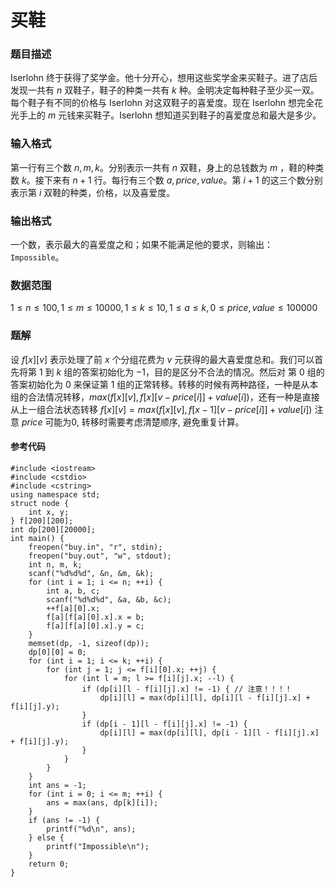 # 买鞋

### 题目描述
Iserlohn 终于获得了奖学金。他十分开心，想用这些奖学金来买鞋子。进了店后发现一共有 $n$ 双鞋子，鞋子的种类一共有 $k$ 种。金明决定每种鞋子至少买一双。每个鞋子有不同的价格与 Iserlohn 对这双鞋子的喜爱度。现在 Iserlohn 想完全花光手上的 $m$ 元钱来买鞋子。Iserlohn 想知道买到鞋子的喜爱度总和最大是多少。

### 输入格式

第一行有三个数 $n,m,k$。分别表示一共有 $n$ 双鞋，身上的总钱数为 $m$ ，鞋的种类数 $k$。接下来有 $n+1$ 行。每行有三个数 $a, price, value$。第 $i+1$ 的这三个数分别表示第 $i$ 双鞋的种类，价格，以及喜爱度。

### 输出格式

一个数，表示最大的喜爱度之和；如果不能满足他的要求，则输出：`Impossible`。

### 数据范围

$1 \leq n \leq 100, 1 \leq m \leq 10000, 1 \leq k \leq 10, 1 \leq a \leq k, 0 \leq price,value \leq 100000$

<div style="page-break-after: always"></div>

### 题解
设 $f[x][v]$ 表示处理了前 $x$ 个分组花费为 $v$ 元获得的最大喜爱度总和。我们可以首先将第 $1$ 到 $k$ 组的答案初始化为 $-1$，目的是区分不合法的情况。然后对 第 $0$ 组的答案初始化为 $0$ 来保证第 $1$ 组的正常转移。转移的时候有两种路径，一种是从本组的合法情况转移，$max(f[x][v] , f[x][v - price[i]] + value[i])$，还有一种是直接从上一组合法状态转移 $f[x][v] = max(f[x][v] , f[x-1][v-price[i]] + value[i])$ 注意 $price$ 可能为0, 转移时需要考虑清楚顺序, 避免重复计算。


#### 参考代码

```c++{.line-numbers}
#include <iostream>
#include <cstdio>
#include <cstring>
using namespace std;
struct node {
    int x, y;
} f[200][200];
int dp[200][20000];
int main() {
    freopen("buy.in", "r", stdin);
    freopen("buy.out", "w", stdout);
    int n, m, k;
    scanf("%d%d%d", &n, &m, &k);
    for (int i = 1; i <= n; ++i) {
        int a, b, c;
        scanf("%d%d%d", &a, &b, &c);
        ++f[a][0].x;
        f[a][f[a][0].x].x = b;
        f[a][f[a][0].x].y = c;
    }
    memset(dp, -1, sizeof(dp));
    dp[0][0] = 0;
    for (int i = 1; i <= k; ++i) {
        for (int j = 1; j <= f[i][0].x; ++j) {
            for (int l = m; l >= f[i][j].x; --l) {
                if (dp[i][l - f[i][j].x] != -1) { // 注意！！！！
                    dp[i][l] = max(dp[i][l], dp[i][l - f[i][j].x] + f[i][j].y);
                }
                if (dp[i - 1][l - f[i][j].x] != -1) {
                    dp[i][l] = max(dp[i][l], dp[i - 1][l - f[i][j].x] + f[i][j].y);
                }
            }
        }
    }
    int ans = -1;
    for (int i = 0; i <= m; ++i) {
        ans = max(ans, dp[k][i]);
    }
    if (ans != -1) {
        printf("%d\n", ans);
    } else {
        printf("Impossible\n");
    }
    return 0;
}
```

<div style="page-break-after: always"></div>
